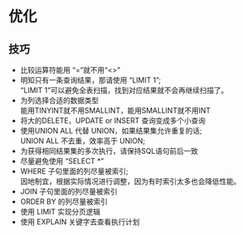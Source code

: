 # 优化
## 技巧
- 比较运算符能用 “=”就不用“<>”  
- 明知只有一条查询结果，那请使用 “LIMIT 1”;  
  “LIMIT 1”可以避免全表扫描，找到对应结果就不会再继续扫描了。  
- 为列选择合适的数据类型  
  能用TINYINT就不用SMALLINT，能用SMALLINT就不用INT  
- 将大的DELETE，UPDATE or INSERT 查询变成多个小查询  
- 使用UNION ALL 代替 UNION，如果结果集允许重复的话;  
  UNION ALL 不去重，效率高于 UNION;  
- 为获得相同结果集的多次执行，请保持SQL语句前后一致  
- 尽量避免使用 “SELECT *”  
- WHERE 子句里面的列尽量被索引;  
  因地制宜，根据实际情况进行调整，因为有时索引太多也会降低性能。  
- JOIN 子句里面的列尽量被索引  
- ORDER BY 的列尽量被索引  
- 使用 LIMIT 实现分页逻辑  
- 使用 EXPLAIN 关键字去查看执行计划  
